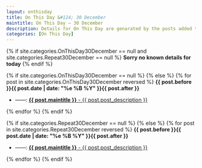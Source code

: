 ```yaml
---
layout: onthisday
title: On This Day &#124; 30 December
maintitle: On This Day — 30 December
description: Details for On This Day are genarated by the posts added to the website so the content is subject to changes/updates over time.
categories: [On This Day]
---
```


{% if site.categories.OnThisDay30December == null and site.categories.Repeat30December == null %}
<strong>Sorry no known details for today</strong>
{% endif %}

{% if site.categories.OnThisDay30December == null %}
{% else %}
{% for post in site.categories.OnThisDay30December reversed %}
<strong>{{ post.before }}{{ post.date | date: "%e %B %Y" }}{{ post.after }}</strong>
<ul>
<li> ——: <a href="{{ post.url }}"><strong>{{ post.maintitle }}</strong> - {{ post.post_description }}</a></li>
</ul>
{% endfor %}
{% endif %}

{% if site.categories.Repeat30December == null %}
{% else %}
{% for post in site.categories.Repeat30December reversed %}
<strong>{{ post.before }}{{ post.date | date: "%e %B %Y" }}{{ post.after }}</strong>
<ul>
<li> ——: <a href="{{ post.url }}"><strong>{{ post.maintitle }}</strong> - {{ post.post_description }}</a></li>
</ul>
{% endfor %}
{% endif %}
